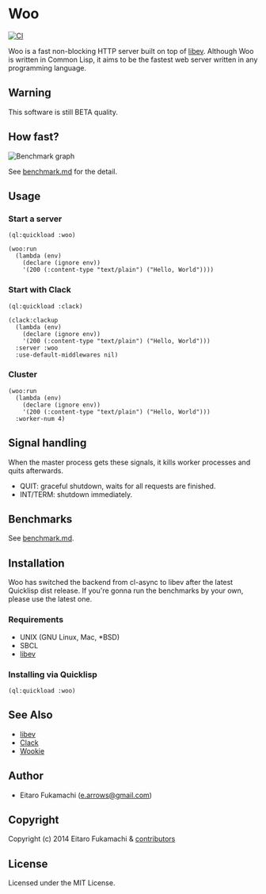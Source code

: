 # Woo

[![CI](https://github.com/fukamachi/woo/actions/workflows/ci.yml/badge.svg)](https://github.com/fukamachi/woo/actions/workflows/ci.yml)

Woo is a fast non-blocking HTTP server built on top of [libev](http://software.schmorp.de/pkg/libev.html). Although Woo is written in Common Lisp, it aims to be the fastest web server written in any programming language.

## Warning

This software is still BETA quality.

## How fast?

![Benchmark graph](images/benchmark.png)

See [benchmark.md](benchmark.md) for the detail.

## Usage

### Start a server

```common-lisp
(ql:quickload :woo)

(woo:run
  (lambda (env)
    (declare (ignore env))
    '(200 (:content-type "text/plain") ("Hello, World"))))
```

### Start with Clack

```common-lisp
(ql:quickload :clack)

(clack:clackup
  (lambda (env)
    (declare (ignore env))
    '(200 (:content-type "text/plain") ("Hello, World")))
  :server :woo
  :use-default-middlewares nil)
```

### Cluster

```common-lisp
(woo:run
  (lambda (env)
    (declare (ignore env))
    '(200 (:content-type "text/plain") ("Hello, World")))
  :worker-num 4)
```

## Signal handling

When the master process gets these signals, it kills worker processes and quits afterwards.

- QUIT: graceful shutdown, waits for all requests are finished.
- INT/TERM: shutdown immediately.

## Benchmarks

See [benchmark.md](benchmark.md).

## Installation

Woo has switched the backend from cl-async to libev after the latest Quicklisp dist release. If you're gonna run the benchmarks by your own, please use the latest one.

### Requirements

* UNIX (GNU Linux, Mac, \*BSD)
* SBCL
* [libev](http://libev.schmorp.de)

### Installing via Quicklisp

```common-lisp
(ql:quickload :woo)
```

## See Also

* [libev](http://software.schmorp.de/pkg/libev.html)
* [Clack](http://clacklisp.org/)
* [Wookie](http://wookie.beeets.com)

## Author

* Eitaro Fukamachi (e.arrows@gmail.com)

## Copyright

Copyright (c) 2014 Eitaro Fukamachi & [contributors](https://github.com/fukamachi/woo/graphs/contributors)

## License

Licensed under the MIT License.
